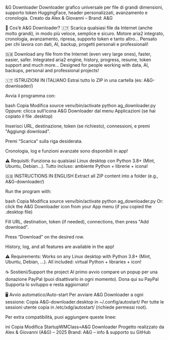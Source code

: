 &G Downloader
Downloader grafico universale per file di grandi dimensioni, supporto token HuggingFace, header personalizzati, avanzamento e cronologia.
Creato da Alex & Giovanni – Brand: A&G

🚀 Cos’è A&G Downloader?
🇮🇹 Scarica qualsiasi file da Internet (anche molto grandi), in modo più veloce, semplice e sicuro.
Motore aria2 integrato, cronologia, avanzamento, ripresa, supporto token e tanto altro…
Pensato per chi lavora con dati, AI, backup, progetti personali e professionali!

🇬🇧 Download any file from the Internet (even very large ones), faster, easier, safer.
Integrated aria2 engine, history, progress, resume, token support and much more…
Designed for people working with data, AI, backups, personal and professional projects!

🇮🇹 ISTRUZIONI IN ITALIANO
Estrai tutto lo ZIP in una cartella (es: A&G-downloader/)

Avvia il programma con:

bash
Copia
Modifica
source venv/bin/activate
python ag_downloader.py
Oppure: clicca sull’icona A&G Downloader dal menu Applicazioni (se hai copiato il file .desktop)

Inserisci URL, destinazione, token (se richiesto), connessioni, e premi "Aggiungi download".

Premi “Scarica” sulla riga desiderata.

Cronologia, log e funzioni avanzate sono disponibili in app!

⚠️ Requisiti:
Funziona su qualsiasi Linux desktop con Python 3.8+ (Mint, Ubuntu, Debian…).
Tutto incluso: ambiente Python + librerie + icona!

🇬🇧 INSTRUCTIONS IN ENGLISH
Extract all ZIP content into a folder (e.g., A&G-downloader/)

Run the program with:

bash
Copia
Modifica
source venv/bin/activate
python ag_downloader.py
Or: click the A&G Downloader icon from your App menu (if you copied the .desktop file)

Fill URL, destination, token (if needed), connections, then press "Add download".

Press “Download” on the desired row.

History, log, and all features are available in the app!

⚠️ Requirements:
Works on any Linux desktop with Python 3.8+ (Mint, Ubuntu, Debian, ...).
All included: virtual Python + libraries + icon!

☕ Sostieni/Support the project
Al primo avvio compare un popup per una donazione PayPal (puoi disattivarlo in ogni momento).
Dona qui su PayPal
Supporta lo sviluppo e resta aggiornato!

🖥️ Avvio automatico/Auto-start
Per avviare A&G Downloader a ogni sessione:
Copia A&G-downloader.desktop in ~/.config/autostart/
Per tutte le sessioni utente copia in /etc/xdg/autostart/ (richiede permessi root).

Per extra compatibilità, puoi aggiungere queste linee:

ini
Copia
Modifica
StartupWMClass=A&G Downloader
Progetto realizzato da Alex & Giovanni (A&G) – 2025
Brand: A&G – info & supporto su GitHub
